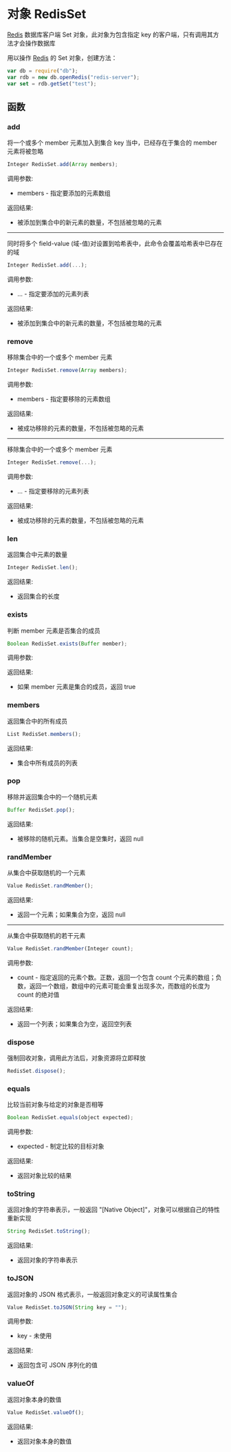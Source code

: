 # 对象 RedisSet
[Redis](/docs/manual/object/ifs/redis.md.html) 数据库客户端 Set 对象，此对象为包含指定 key 的客户端，只有调用其方法才会操作数据库

用以操作 [Redis](/docs/manual/object/ifs/redis.md.html) 的 Set 对象，创建方法：
```JavaScript
var db = require("db");
var rdb = new db.openRedis("redis-server");
var set = rdb.getSet("test");
```
## 函数
        
### add
将一个或多个 member 元素加入到集合 key 当中，已经存在于集合的 member 元素将被忽略
```JavaScript
Integer RedisSet.add(Array members);
```

调用参数:
* members - 指定要添加的元素数组

返回结果:
* 被添加到集合中的新元素的数量，不包括被忽略的元素

--------------------------
同时将多个 field-value (域-值)对设置到哈希表中，此命令会覆盖哈希表中已存在的域
```JavaScript
Integer RedisSet.add(...);
```

调用参数:
* ... - 指定要添加的元素列表

返回结果:
* 被添加到集合中的新元素的数量，不包括被忽略的元素

### remove
移除集合中的一个或多个 member 元素
```JavaScript
Integer RedisSet.remove(Array members);
```

调用参数:
* members - 指定要移除的元素数组

返回结果:
* 被成功移除的元素的数量，不包括被忽略的元素

--------------------------
移除集合中的一个或多个 member 元素
```JavaScript
Integer RedisSet.remove(...);
```

调用参数:
* ... - 指定要移除的元素列表

返回结果:
* 被成功移除的元素的数量，不包括被忽略的元素

### len
返回集合中元素的数量
```JavaScript
Integer RedisSet.len();
```

返回结果:
* 返回集合的长度

### exists
判断 member 元素是否集合的成员
```JavaScript
Boolean RedisSet.exists(Buffer member);
```

调用参数:

返回结果:
* 如果 member 元素是集合的成员，返回 true

### members
返回集合中的所有成员
```JavaScript
List RedisSet.members();
```

返回结果:
* 集合中所有成员的列表

### pop
移除并返回集合中的一个随机元素
```JavaScript
Buffer RedisSet.pop();
```

返回结果:
* 被移除的随机元素。当集合是空集时，返回 null

### randMember
从集合中获取随机的一个元素
```JavaScript
Value RedisSet.randMember();
```

返回结果:
* 返回一个元素；如果集合为空，返回 null

--------------------------
从集合中获取随机的若干元素
```JavaScript
Value RedisSet.randMember(Integer count);
```

调用参数:
* count - 指定返回的元素个数。正数，返回一个包含 count 个元素的数组；负数，返回一个数组，数组中的元素可能会重复出现多次，而数组的长度为 count 的绝对值

返回结果:
* 返回一个列表；如果集合为空，返回空列表

### dispose
强制回收对象，调用此方法后，对象资源将立即释放
```JavaScript
RedisSet.dispose();
```

### equals
比较当前对象与给定的对象是否相等
```JavaScript
Boolean RedisSet.equals(object expected);
```

调用参数:
* expected - 制定比较的目标对象

返回结果:
* 返回对象比较的结果

### toString
返回对象的字符串表示，一般返回 "[Native Object]"，对象可以根据自己的特性重新实现
```JavaScript
String RedisSet.toString();
```

返回结果:
* 返回对象的字符串表示

### toJSON
返回对象的 JSON 格式表示，一般返回对象定义的可读属性集合
```JavaScript
Value RedisSet.toJSON(String key = "");
```

调用参数:
* key - 未使用

返回结果:
* 返回包含可 JSON 序列化的值

### valueOf
返回对象本身的数值
```JavaScript
Value RedisSet.valueOf();
```

返回结果:
* 返回对象本身的数值

